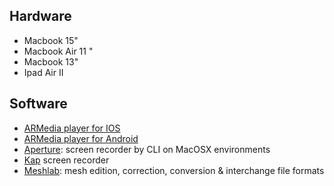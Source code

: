 ## Hardware ##
* Macbook 15"
* Macbook Air 11 "
* Macbook 13"
* Ipad Air II

## Software ##
* [ARMedia player for IOS](https://itunes.apple.com/ar/app/armedia-player/id502524441?mt=8)
* [ARMedia player for Android](https://play.google.com/store/apps/details?id=com.inglobetechnologies.armedia.player)
* [Aperture](https://github.com/wulkano/aperture): screen recorder by CLI on MacOSX environments
* [Kap](https://github.com/wulkano/kap) screen recorder
* [Meshlab](https://github.com/cnr-isti-vclab/meshlab/releases/): mesh edition, correction, conversion & interchange file formats